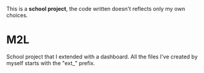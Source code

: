 This is a __school project__, the code written doesn't reflects only my own choices.

# M2L

School project that I extended with a dashboard. All the files I've created by myself starts with the "ext_" prefix.
